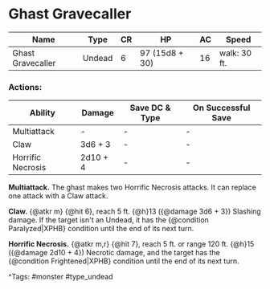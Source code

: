 # Ghast Gravecaller

| Name | Type | CR | HP | AC | Speed |
|------|------|----|----|----|-------|
| Ghast Gravecaller | Undead | 6 | 97 (15d8 + 30) | 16 | walk: 30 ft. |

### Actions:

| Ability | Damage | Save DC & Type | On Successful Save |
|---------|--------|----------------|--------------------|
| Multiattack | - | - | - |
| Claw | 3d6 + 3 | - | - |
| Horrific Necrosis | 2d10 + 4 | - | - |


**Multiattack.** The ghast makes two Horrific Necrosis attacks. It can replace one attack with a Claw attack.

**Claw.** {@atkr m} {@hit 6}, reach 5 ft. {@h}13 ({@damage 3d6 + 3}) Slashing damage. If the target isn't an Undead, it has the {@condition Paralyzed|XPHB} condition until the end of its next turn.

**Horrific Necrosis.** {@atkr m,r} {@hit 7}, reach 5 ft. or range 120 ft. {@h}15 ({@damage 2d10 + 4}) Necrotic damage, and the target has the {@condition Frightened|XPHB} condition until the end of its next turn.

^Tags: #monster #type_undead